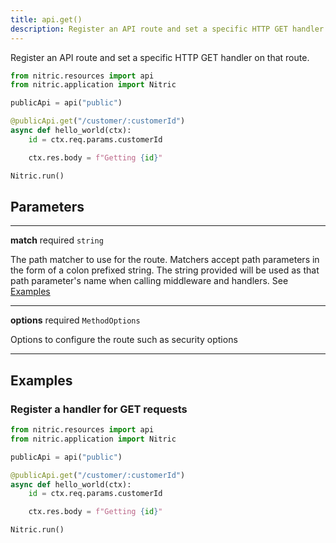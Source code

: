 ```yaml
---
title: api.get()
description: Register an API route and set a specific HTTP GET handler on that route.
---
```


Register an API route and set a specific HTTP GET handler on that route.

```python
from nitric.resources import api
from nitric.application import Nitric

publicApi = api("public")

@publicApi.get("/customer/:customerId")
async def hello_world(ctx):
    id = ctx.req.params.customerId

    ctx.res.body = f"Getting {id}"

Nitric.run()
```

## Parameters

---

**match** required `string`

The path matcher to use for the route. Matchers accept path parameters in the form of a colon prefixed string. The string provided will be used as that path parameter's name when calling middleware and handlers. See [Examples](#examples)

---

**options** required `MethodOptions`

Options to configure the route such as security options

---

## Examples

### Register a handler for GET requests

```python
from nitric.resources import api
from nitric.application import Nitric

publicApi = api("public")

@publicApi.get("/customer/:customerId")
async def hello_world(ctx):
    id = ctx.req.params.customerId

    ctx.res.body = f"Getting {id}"

Nitric.run()
```
